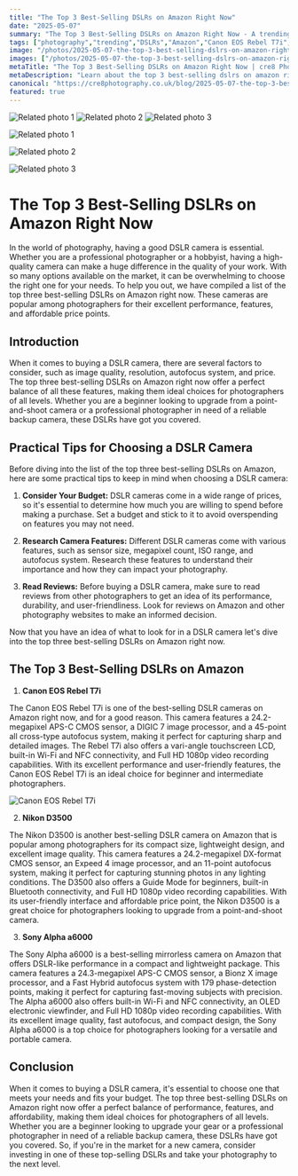 ```yaml
---
title: "The Top 3 Best-Selling DSLRs on Amazon Right Now"
date: "2025-05-07"
summary: "The Top 3 Best-Selling DSLRs on Amazon Right Now - A trending topic in photography."
tags: ["photography","trending","DSLRs","Amazon","Canon EOS Rebel T7i","Nikon D3500","Sony Alpha a6000","camera features","image quality","autofocus system","price points"]
image: "/photos/2025-05-07-the-top-3-best-selling-dslrs-on-amazon-right-now-1.jpg"
images: ["/photos/2025-05-07-the-top-3-best-selling-dslrs-on-amazon-right-now-1.jpg","/photos/2025-05-07-the-top-3-best-selling-dslrs-on-amazon-right-now-2.jpg","/photos/2025-05-07-the-top-3-best-selling-dslrs-on-amazon-right-now-3.jpg"]
metaTitle: "The Top 3 Best-Selling DSLRs on Amazon Right Now | cre8 Photography"
metaDescription: "Learn about the top 3 best-selling dslrs on amazon right now in photography with practical tips and insights."
canonical: "https://cre8photography.co.uk/blog/2025-05-07-the-top-3-best-selling-dslrs-on-amazon-right-now"
featured: true
---
```


<!-- Gallery as HTML -->

<div class="grid grid-cols-1 sm:grid-cols-2 md:grid-cols-3 gap-4">
  <img src="/photos/2025-05-07-the-top-3-best-selling-dslrs-on-amazon-right-now-1.jpg" alt="Related photo 1" class="w-full rounded-lg" />
<img src="/photos/2025-05-07-the-top-3-best-selling-dslrs-on-amazon-right-now-2.jpg" alt="Related photo 2" class="w-full rounded-lg" />
<img src="/photos/2025-05-07-the-top-3-best-selling-dslrs-on-amazon-right-now-3.jpg" alt="Related photo 3" class="w-full rounded-lg" />
</div>


<!-- Gallery as Markdown -->
![Related photo 1](/photos/2025-05-07-the-top-3-best-selling-dslrs-on-amazon-right-now-1.jpg)


![Related photo 2](/photos/2025-05-07-the-top-3-best-selling-dslrs-on-amazon-right-now-2.jpg)


![Related photo 3](/photos/2025-05-07-the-top-3-best-selling-dslrs-on-amazon-right-now-3.jpg)



# The Top 3 Best-Selling DSLRs on Amazon Right Now

In the world of photography, having a good DSLR camera is essential. Whether you are a professional photographer or a hobbyist, having a high-quality camera can make a huge difference in the quality of your work. With so many options available on the market, it can be overwhelming to choose the right one for your needs. To help you out, we have compiled a list of the top three best-selling DSLRs on Amazon right now. These cameras are popular among photographers for their excellent performance, features, and affordable price points.

## Introduction

When it comes to buying a DSLR camera, there are several factors to consider, such as image quality, resolution, autofocus system, and price. The top three best-selling DSLRs on Amazon right now offer a perfect balance of all these features, making them ideal choices for photographers of all levels. Whether you are a beginner looking to upgrade from a point-and-shoot camera or a professional photographer in need of a reliable backup camera, these DSLRs have got you covered.

## Practical Tips for Choosing a DSLR Camera

Before diving into the list of the top three best-selling DSLRs on Amazon, here are some practical tips to keep in mind when choosing a DSLR camera:

1. **Consider Your Budget:** DSLR cameras come in a wide range of prices, so it's essential to determine how much you are willing to spend before making a purchase. Set a budget and stick to it to avoid overspending on features you may not need.

2. **Research Camera Features:** Different DSLR cameras come with various features, such as sensor size, megapixel count, ISO range, and autofocus system. Research these features to understand their importance and how they can impact your photography.

3. **Read Reviews:** Before buying a DSLR camera, make sure to read reviews from other photographers to get an idea of its performance, durability, and user-friendliness. Look for reviews on Amazon and other photography websites to make an informed decision.

Now that you have an idea of what to look for in a DSLR camera let's dive into the top three best-selling DSLRs on Amazon right now.

## The Top 3 Best-Selling DSLRs on Amazon

1. **Canon EOS Rebel T7i**

The Canon EOS Rebel T7i is one of the best-selling DSLR cameras on Amazon right now, and for a good reason. This camera features a 24.2-megapixel APS-C CMOS sensor, a DIGIC 7 image processor, and a 45-point all cross-type autofocus system, making it perfect for capturing sharp and detailed images. The Rebel T7i also offers a vari-angle touchscreen LCD, built-in Wi-Fi and NFC connectivity, and Full HD 1080p video recording capabilities. With its excellent performance and user-friendly features, the Canon EOS Rebel T7i is an ideal choice for beginner and intermediate photographers.

![Canon EOS Rebel T7i](https://example.com/canon-eos-rebel-t7i.jpg)

2. **Nikon D3500**

The Nikon D3500 is another best-selling DSLR camera on Amazon that is popular among photographers for its compact size, lightweight design, and excellent image quality. This camera features a 24.2-megapixel DX-format CMOS sensor, an Expeed 4 image processor, and an 11-point autofocus system, making it perfect for capturing stunning photos in any lighting conditions. The D3500 also offers a Guide Mode for beginners, built-in Bluetooth connectivity, and Full HD 1080p video recording capabilities. With its user-friendly interface and affordable price point, the Nikon D3500 is a great choice for photographers looking to upgrade from a point-and-shoot camera.

3. **Sony Alpha a6000**

The Sony Alpha a6000 is a best-selling mirrorless camera on Amazon that offers DSLR-like performance in a compact and lightweight package. This camera features a 24.3-megapixel APS-C CMOS sensor, a Bionz X image processor, and a Fast Hybrid autofocus system with 179 phase-detection points, making it perfect for capturing fast-moving subjects with precision. The Alpha a6000 also offers built-in Wi-Fi and NFC connectivity, an OLED electronic viewfinder, and Full HD 1080p video recording capabilities. With its excellent image quality, fast autofocus, and compact design, the Sony Alpha a6000 is a top choice for photographers looking for a versatile and portable camera.

## Conclusion

When it comes to buying a DSLR camera, it's essential to choose one that meets your needs and fits your budget. The top three best-selling DSLRs on Amazon right now offer a perfect balance of performance, features, and affordability, making them ideal choices for photographers of all levels. Whether you are a beginner looking to upgrade your gear or a professional photographer in need of a reliable backup camera, these DSLRs have got you covered. So, if you're in the market for a new camera, consider investing in one of these top-selling DSLRs and take your photography to the next level.

